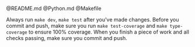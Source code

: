 @README.md
@Python.md
@Makefile

Always run `make dev`, `make test` after you've made changes. 
Before you commit and push, make sure you run `make test-coverage` and `make type-coverage` to ensure 100% coverage. 
When you finish a piece of work and all checks passing, make sure you commit and push.